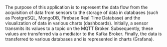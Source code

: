 The purpose of this application is to represent the data flow from the acquisition of data from sensors to the storage of data in databases 
(such as PostgreSQL, MongoDB, Firebase Real Time Database) and the visualization of data in various charts (dashboards). Initially, a sensor transmits its values to 
a topic on the MQTT Broker. Subsequently, these values are transferred via a mediator to the Kafka Broker. Finally, the data is transferred 
to various databases and is represented in charts (Grafana).
